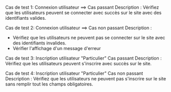 

Cas de test 1: Connexion utilisateur ==> Cas passant
Description : Vérifiez que les utilisateurs peuvent se connecter avec succès sur le site avec des identifiants valides.


Cas de test 2: Connexion utilisateur ==> Cas non passant
Description : 
- Vérifiez que les utilisateurs ne peuvent pas se connecter sur le site avec des identifiants invalides.
- Vérifier l'affichage d'un message d'erreur


Cas de test 3: Inscription utilisateur "Particulier" Cas passant
Description : Vérifiez que les utilisateurs peuvent s'inscrire avec succès sur le site.


Cas de test 4: Inscription utilisateur "Particulier" Cas non passant
Description : Vérifiez que les utilisateurs ne peuvent pas s'inscrire sur le site sans remplir tout les champs obligatoires.


